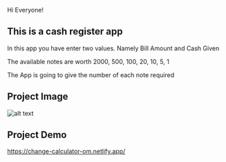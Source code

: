 Hi Everyone!
## This is a cash register app

In this app you have enter two values. Namely Bill Amount and Cash Given

The available notes are worth 2000, 500, 100, 20, 10, 5, 1

The App is going to give the number of each note required

## Project Image
![alt text](https://omgate.netlify.app/images/mark-7-screenshot.png)

## Project Demo
https://change-calculator-om.netlify.app/